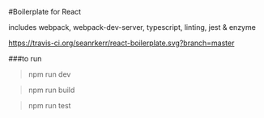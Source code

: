 #Boilerplate for React

includes webpack, webpack-dev-server, typescript, linting, jest & enzyme

https://travis-ci.org/seanrkerr/react-boilerplate.svg?branch=master

###to run

> npm run dev

> npm run build

> npm run test





